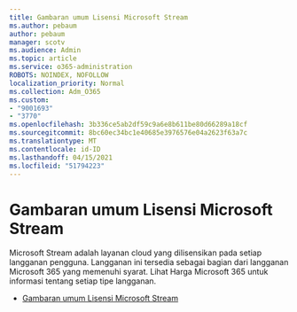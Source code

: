 ```yaml
---
title: Gambaran umum Lisensi Microsoft Stream
ms.author: pebaum
author: pebaum
manager: scotv
ms.audience: Admin
ms.topic: article
ms.service: o365-administration
ROBOTS: NOINDEX, NOFOLLOW
localization_priority: Normal
ms.collection: Adm_O365
ms.custom:
- "9001693"
- "3770"
ms.openlocfilehash: 3b336ce5ab2df59c9a6e8b611be80d66289a18cf
ms.sourcegitcommit: 8bc60ec34bc1e40685e3976576e04a2623f63a7c
ms.translationtype: MT
ms.contentlocale: id-ID
ms.lasthandoff: 04/15/2021
ms.locfileid: "51794223"
---
```

# <a name="microsoft-stream-licensing-overview"></a>Gambaran umum Lisensi Microsoft Stream

Microsoft Stream adalah layanan cloud yang dilisensikan pada setiap langganan pengguna. Langganan ini tersedia sebagai bagian dari langganan Microsoft 365 yang memenuhi syarat. Lihat Harga Microsoft 365 untuk informasi tentang setiap tipe langganan.

- [Gambaran umum Lisensi Microsoft Stream](https://docs.microsoft.com/stream/license-overview)